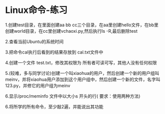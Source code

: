 # Linux命令-练习

1.创建test目录，在里面创建aa bb cc三个目录，在aa里创建hello文件，在bb里创建world目录，在cc里创建vchaoxi.py,然后执行ls -R,最后删除test

2.查看当前Ubuntu的系统时间

3.把命令cal执行后看到的结果存放到 cal.txt文件中

4.创建一个文件 test.txt，修改其权限为 所有者可读可写，其他人没有任何权限

5.(较难，多与同学讨论)创建一个叫xiaohua的用户，然后创建一个新的用户组叫meinv，并将xiaohua用户添加到这个用户组中，然后创建一个新的文件，名字叫123.py，并修它的用户组为meinv

6.显示/proc/meminfo 文件中以大小s 开头的行( 要求：使用两种方法)



6.将所学的所有命令，至少敲2遍，并能说出其功能
